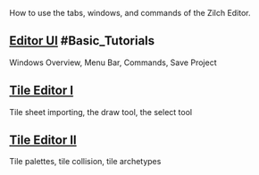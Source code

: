 How to use the tabs, windows, and commands of the Zilch Editor.

 ## [Editor UI](https://github.com/ZilchEngine/ZilchDocs/blob/master/zilch_editor_documentation/tutorials/editor/editorui.markdown) #Basic_Tutorials
Windows Overview, Menu Bar, Commands, Save Project

 ## [Tile Editor I](https://github.com/ZilchEngine/ZilchDocs/blob/master/zilch_editor_documentation/tutorials/editor/tile_editor.markdown)
Tile sheet importing, the draw tool, the select tool

 ## [Tile Editor II](https://github.com/ZilchEngine/ZilchDocs/blob/master/zilch_editor_documentation/tutorials/editor/tile_editor_ii.markdown)
Tile palettes, tile collision, tile archetypes 

 